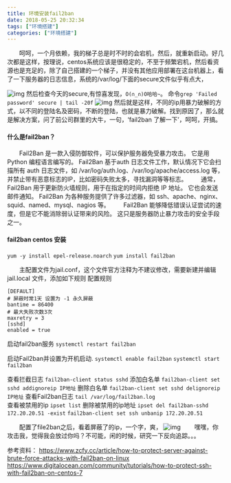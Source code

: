 ```yaml
---
title: 环境安装fail2ban
date: 2018-05-25 20:32:34
tags: ["环境搭建"]
categories: ["环境搭建"]
---
```


&emsp;&emsp;呵呵，一个月依赖，我的梯子总是时不时的会宕机，然后，就重新启动。好几次都是这样，按理说，centos系统应该是很稳定的，不至于频繁宕机，然后看资源也是充足的，除了自己搭建的一个梯子，并没有其他应用部署在这台机器上，看了一下服务器的日志信息，系统的/var/log/下面的secure文件似乎有点大，
<!--more-->
![img](fail2ban开始.png)
然后检查今天的secure,有惊喜发现，`O(∩_∩)O哈哈~`。
命令`grep 'Failed password' secure | tail -20f`
![img](fail2ban暴力ip地址.png)
然后就是这样，不同的ip用暴力破解的方式，以不同的登陆名及密码，不断的登陆，也就是暴力破解。找到原因了，那么就是解决方案，问了前公司群里的大牛，一句，‘fail2ban 了解一下’，呵呵，开搞。
#### 什么是fail2ban？
&emsp;&emsp;Fail2Ban 是一款入侵防御软件，可以保护服务器免受暴力攻击。 它是用 Python 编程语言编写的。 Fail2Ban 基于auth 日志文件工作，默认情况下它会扫描所有 auth 日志文件，如 /var/log/auth.log、/var/log/apache/access.log 等，并禁止带有恶意标志的IP，比如密码失败太多，寻找漏洞等等标志。
&emsp;&emsp;通常，Fail2Ban 用于更新防火墙规则，用于在指定的时间内拒绝 IP 地址。 它也会发送邮件通知。 Fail2Ban 为各种服务提供了许多过滤器，如 ssh、apache、nginx、squid、named、mysql、nagios 等。
&emsp;&emsp;Fail2Ban 能够降低错误认证尝试的速度，但是它不能消除弱认证带来的风险。 这只是服务器防止暴力攻击的安全手段之一。

#### fail2ban centos 安装
`yum -y install epel-release.noarch`
`yum install fail2ban`

&emsp;&emsp;主配置文件为jail.conf，这个文件官方注释为不建议修改，需要新建并编辑jail.local 文件，添加如下规则
配置规则
```
[DEFAULT]
# 屏蔽时常1天 设置为 -1 永久屏蔽
bantime = 86400
# 最大失败次数3次
maxretry = 3  
[sshd]
enabled = true
```
启动fail2ban服务
`systemctl restart fail2ban`

启动Fail2ban并设置为开机启动.
`systemctl enable fail2ban`
`systemctl start fail2ban`

查看拦截日志
`fail2ban-client status sshd`
添加白名单
`fail2ban-client set sshd addignoreip IP地址`
删除白名单
`fail2ban-client set sshd delignoreip IP地址`
查看Fail2ban日志
`tail /var/log/fail2ban.log`  
查看被禁用的ip
`ipset list`
删除被禁用的ip地址
`ipset del fail2ban-sshd 172.20.20.51 -exist`
`fail2ban-client set ssh unbanip 172.20.20.51`

&emsp;&emsp;配置了file2ban之后，看着屏蔽了的ip，一个字，爽，
![img](fail2ban屏蔽的ip.png)
&emsp;&emsp;嘿嘿，你攻击我，觉得我会放过你吗？不可能，闲的时候，研究一下反向追踪。。。


参考资料：
https://www.zcfy.cc/article/how-to-protect-server-against-brute-force-attacks-with-fail2ban-on-linux
https://www.digitalocean.com/community/tutorials/how-to-protect-ssh-with-fail2ban-on-centos-7
